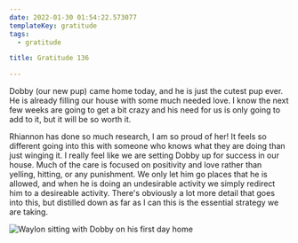 ```yaml
---
date: 2022-01-30 01:54:22.573077
templateKey: gratitude
tags:
  - gratitude

title: Gratitude 136

---
```


Dobby (our new pup) came home today, and he is just the cutest pup ever.
He is already filling our house with some much needed love.  I know the
next few weeks are going to get a bit crazy and his need for us is only
going to add to it, but it will be so worth it.

Rhiannon has done so much research, I am so proud of her!  It feels so
different going into this with someone who knows what they are doing
than just winging it.  I really feel like we are setting Dobby up for
success in our house.  Much of the care is focused on positivity and
love rather than yelling, hitting, or any punishment.  We only let him
go places that he is allowed, and when he is doing an undesirable
activity we simply redirect him to a desireable activity.  There's
obviously a lot more detail that goes into this, but distilled down as
far as I can this is the essential strategy we are taking.

![Waylon sitting with Dobby on his first day home](https://dropper.wayl.one/api/file/283b3612-3e58-4367-97a3-a75f18d56acf.png)
